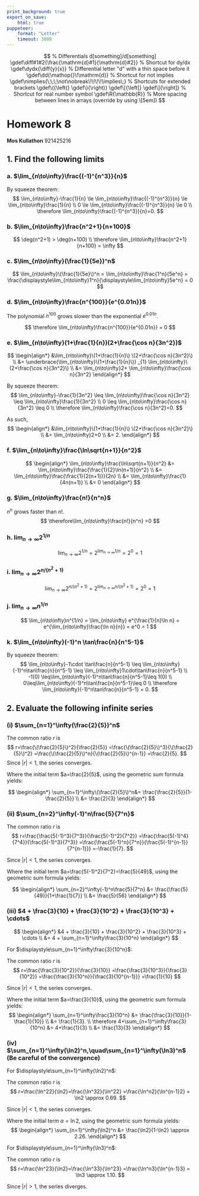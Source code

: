 ```yaml
---
print_background: true
export_on_save:
    html: true
puppeteer:
    format: "Letter"
    timeout: 3000
---
```


$$
    % Differentials d[something]/d[something]
    \gdef\diff#1#2{\frac{\mathrm{d}#1}{\mathrm{d}#2}}
    % Shortcut for dy/dx
    \gdef\dydx{\diff{y}{x}}
    % Differential letter "d" with a thin space before it
    \gdef\dd{\mathop{}\!\mathrm{d}}
    % Shortcut for not implies
    \gdef\nimplies{\;\;\;\not\nobreak\!\!\!\!\implies\;}
    % Shortcuts for extended brackets
    \gdef\({\left(} \gdef\){\right)}
    \gdef\[{\left[} \gdef\]{\right]}
    % Shortcut for real number symbol
    \gdef\R{\mathbb{R}}
    % More spacing between lines in arrays (override by using \[5em])
$$

# Homework 8

**Mos Kullathon**
921425216

## 1. Find the following limits

### a. $\lim_{n\to\infty}\frac{(-1)^{n^3}}{n}$

By squeeze theorem:
$$
\lim_{n\to\infty}-\frac{1}{n} \le
\lim_{n\to\infty}\frac{(-1)^{n^3}}{n} \le
\lim_{n\to\infty}\frac{1}{n} \\
0 \le
\lim_{n\to\infty}\frac{(-1)^{n^3}}{n} \le
0 \\
\therefore \lim_{n\to\infty}\frac{(-1)^{n^3}}{n}=0.
$$


### b. $\lim_{n\to\infty}\frac{n^2+1}{n+100}$

$$
\deg(n^2+1) > \deg(n+100)
\\
\therefore \lim_{n\to\infty}\frac{n^2+1}{n+100} = \infty
$$

### c. $\lim_{n\to\infty}(\frac{1}{5e})^n$

$$
\lim_{n\to\infty}\(\frac{1}{5e}\)^n
= \lim_{n\to\infty}\frac{1^n}{5e^n}
= \frac{\displaystyle\lim_{n\to\infty}1^n}{\displaystyle\lim_{n\to\infty}5e^n}
= 0
$$

### d. $\lim_{n\to\infty}\frac{n^{100}}{e^{0.01n}}$

The polynomial $n^{100}$ grows slower than the exponential $e^{0.01n}$.

$$
\therefore \lim_{n\to\infty}\frac{n^{100}}{e^{0.01n}} = 0
$$

### e. $\lim_{n\to\infty}(1+\frac{1}{n})(2+\frac{\cos n}{3n^2})$

$$
\begin{align*}
    &\lim_{n\to\infty}\(1+\frac{1}{n}\)
    \(2+\frac{\cos n}{3n^2}\)
    \\
    &= \underbrace{\lim_{n\to\infty}\(1+\frac{1}{n}\)}
    _{1}
    \lim_{n\to\infty}\(2+\frac{\cos n}{3n^2}\) \\
    &=
    \lim_{n\to\infty}2+
    \lim_{n\to\infty}\frac{\cos n}{3n^2}
\end{align*}
$$

By squeeze theorem:
$$
    \lim_{n\to\infty}-\frac{1}{3n^2} \leq
    \lim_{n\to\infty}\frac{\cos n}{3n^2} \leq
    \lim_{n\to\infty}\frac{1}{3n^2} \\
    0 \leq
    \lim_{n\to\infty}\frac{\cos n}{3n^2} \leq
    0 \\
    \therefore  \lim_{n\to\infty}\frac{\cos n}{3n^2}=0.
$$

As such,
$$
\begin{align*}
    &\lim_{n\to\infty}\(1+\frac{1}{n}\)
    \(2+\frac{\cos n}{3n^2}\)
    \\
    &=
    \lim_{n\to\infty}2+0 \\
    &= 2.
\end{align*}
$$

### f. $\lim_{n\to\infty}\frac{\ln\sqrt{n+1}}{n^2}$

$$
\begin{align*}
    \lim_{n\to\infty}\frac{\ln\sqrt{n+1}}{n^2}
    &= \lim_{n\to\infty}\frac{\frac{1}{2}\ln(n+1)}{n^2} \\
    &= \lim_{n\to\infty}\frac{\frac{1}{2(n+1)}}{2n} \\
    &= \lim_{n\to\infty}\frac{1}{4n(n+1)} \\
    &= 0
\end{align*}
$$

### g. $\lim_{n\to\infty}\frac{n!}{n^n}$

$n^n$ grows faster than $n!$.
$$
\therefore\lim_{n\to\infty}\frac{n!}{n^n} =0
$$

### h. $\lim_{n\to\infty}2^{1/n}$

$$
\lim_{n\to\infty}2^{1/n} = 2^{\lim_{n\to\infty}1/n} = 2^0 = 1
$$

### i. $\lim_{n\to\infty}2^{n/(n^2+1)}$

$$
\lim_{n\to\infty}2^{n/(n^2+1)} = 2^{\lim_{n\to\infty}n/(n^2+1)}
=2^0=1
$$

### j. $\lim_{n\to\infty}n^{1/n}$

$$
    \lim_{n\to\infty}n^{1/n}
    = \lim_{n\to\infty} e^{\frac{1}{n}\ln n}
    = e^{\lim_{n\to\infty}\frac{\ln n}{n}}
    = e^0
    = 1
$$

### k. $\lim_{n\to\infty}(-1)^n \tan\frac{n}{n^5-1}$

By squeeze theorem:
$$
    \lim_{n\to\infty}-1\cdot
    \tan\frac{n}{n^5-1}
    \leq \lim_{n\to\infty}(-1)^n\tan\frac{n}{n^5-1}
    \leq \lim_{n\to\infty}1\cdot\tan\frac{n}{n^5-1}
    \\
    -1(0) \leq\lim_{n\to\infty}(-1)^n\tan\frac{n}{n^5-1}\leq 1(0)
    \\
    0\leq\lim_{n\to\infty}(-1)^n\tan\frac{n}{n^5-1}\leq 0 \\
    \therefore
    \lim_{n\to\infty}(-1)^n\tan\frac{n}{n^5-1} = 0.
$$

## 2\. Evaluate the following infinite series

### (i) $\sum_{n=1}^\infty(\frac{2}{5})^n$

The common ratio $r$ is
$$
    r=\frac{\(\frac{2}{5}\)^2}{\frac{2}{5}}
    =\frac{\(\frac{2}{5}\)^3}{\(\frac{2}{5}\)^2}
    =\frac{\(\frac{2}{5}\)^n}{\(\frac{2}{5}\)^{n-1}}
    =\frac{2}{5}.
$$
Since $|r|<1$, the series converges.

Where the initial term $a=\frac{2}{5}$, using the geometric sum formula yields:

$$
\begin{align*}
    \sum_{n=1}^\infty\(\frac{2}{5}\)^n&= \frac{\frac{2}{5}}{1-\frac{2}{5}} \\
    &= \frac{2}{3}
\end{align*}
$$

### (ii) $\sum_{n=2}^\infty(-1)^n\frac{5}{7^n}$

The common ratio $r$ is
$$
    r=\frac{\frac{5(-1)^3}{7^3}}{\frac{5(-1)^2}{7^2}}
    =\frac{\frac{5(-1)^4}{7^4}}{\frac{5(-1)^3}{7^3}}
    =\frac{\frac{5(-1)^n}{7^n}}{\frac{5(-1)^{n-1}}{7^{n-1}}}
    =-\frac{1}{7}.
$$

Since $|r|<1$, the series converges.

Where the initial term $a=\frac{5(-1)^2}{7^2}=\frac{5}{49}$, using the geometric sum formula yields:

$$
\begin{align*}
    \sum_{n=2}^\infty(-1)^n\frac{5}{7^n}
    &= \frac{\frac{5}{49}}{1+\frac{1}{7}} \\
    &= \frac{5}{56}
\end{align*}
$$


### (iii) $4 + \frac{3}{10} + \frac{3}{10^2} + \frac{3}{10^3} + \cdots$

$$
\begin{align*}
    &4 + \frac{3}{10} + \frac{3}{10^2} + \frac{3}{10^3} + \cdots \\
    &= 4 + \sum_{n=1}^\infty\frac{3}{10^n}
\end{align*}
$$

For $\displaystyle\sum_{n=1}^\infty\frac{3}{10^n}$:

The common ratio $r$ is
$$
    r=\frac{\frac{3}{10^2}}{\frac{3}{10}}
    =\frac{\frac{3}{10^3}}{\frac{3}{10^2}}
    =\frac{\frac{3}{10^n}}{\frac{3}{10^{n-1}}}
    =\frac{1}{10}
$$

Since $|r|<1$, the series converges.

Where the initial term $a=\frac{3}{10}$, using the geometric sum formula yields:
$$
\begin{align*}
    \sum_{n=1}^\infty\frac{3}{10^n}
    &= \frac{\frac{3}{10}}{1-\frac{1}{10}} \\
    &= \frac{1}{3}. \\
    \therefore 4+\sum_{n=1}^\infty\frac{3}{10^n}
    &= 4+\frac{1}{3} \\
    &= \frac{13}{3}
\end{align*}
$$

### (iv) $\sum_{n=1}^\infty(\ln2)^n,\quad\sum_{n=1}^\infty(\ln3)^n$ (Be careful of the convergence)

For $\displaystyle\sum_{n=1}^\infty(\ln2)^n$:

The common ratio $r$ is
$$
    r=\frac{\ln^22}{\ln2}=\frac{\ln^32}{\ln^22}
    =\frac{\ln^n2}{\ln^{n-1}2} = \ln2 \approx 0.69.
$$

Since $|r|<1$, the series converges.

Where the initial term $a=\ln2$, using the geometric sum formula yields:
$$
\begin{align*}
    \sum_{n=1}^\infty(\ln2)^n
    &= \frac{\ln2}{1-\ln2} \approx 2.26.
\end{align*}
$$

For $\displaystyle\sum_{n=1}^\infty(\ln3)^n$:

The common ratio $r$ is
$$
    r=\frac{\ln^23}{\ln2}=\frac{\ln^33}{\ln^23}
    =\frac{\ln^n3}{\ln^{n-1}3} = \ln3 \approx 1.10.
$$

Since $|r|>1$, the series diverges.
